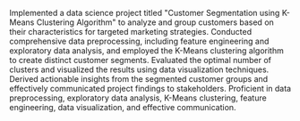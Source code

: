 Implemented a data science project titled "Customer Segmentation using K-Means Clustering Algorithm" to analyze and group customers based on their characteristics for targeted marketing strategies. 
Conducted comprehensive data preprocessing, including feature engineering and exploratory data analysis, and employed the K-Means clustering algorithm to create distinct customer segments. 
Evaluated the optimal number of clusters and visualized the results using data visualization techniques. Derived actionable insights from the segmented customer groups and effectively communicated project findings to stakeholders. 
Proficient in data preprocessing, exploratory data analysis, K-Means clustering, feature engineering, data visualization, and effective communication.
